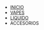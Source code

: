 <!DOCTYPE html>
<html lang="en" dir="ltr">
  <head>
    <meta charset="utf-8">
    <meta name="viewport" content="width=device-width, initial-scale=1">
    <title>FederalVapeStore</title>
    <link href="https://cdn.jsdelivr.net/npm/bootstrap@5.2.3/dist/css/bootstrap.min.css" rel="stylesheet" integrity="sha384-rbsA2VBKQhggwzxH7pPCaAqO46MgnOM80zW1RWuH61DGLwZJEdK2Kadq2F9CUG65" crossorigin="anonymous">
    <link rel="stylesheet" href="custom.css">
  </head>
  </head>
  <body>
    <ul class="nav nav-tabs">
      <li class="nav-item">
        <a class="nav-link active" aria-current="page" href="#">INICIO</a>
      </li>
      <li class="nav-item">
        <a class="nav-link" href="#">VAPES</a>
      </li>
      <li class="nav-item">
        <a class="nav-link" href="#">LIQUIDO</a>
      </li>
      <li class="nav-item">
        <a class="nav-link disabled">ACCESORIOS</a>
      </li>
    </ul>
  

 <div 
    class="masthead"
    style="background-image: url('./images/fondo2.jpg');"
    >
      



 </div>


  


  <script src="https://cdn.jsdelivr.net/npm/bootstrap@5.2.3/dist/js/bootstrap.bundle.min.js" integrity="sha384-kenU1KFdBIe4zVF0s0G1M5b4hcpxyD9F7jL+jjXkk+Q2h455rYXK/7HAuoJl+0I4" crossorigin="anonymous"></script>
  </body>
</html>
